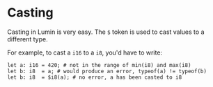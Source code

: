 # Casting
Casting in Lumin is very easy. The `$` token is used to cast values to a different type.

For example, to cast a `i16` to a `i8`, you'd have to write:
```lm
let a: i16 = 420; # not in the range of min(i8) and max(i8)
let b: i8  = a; # would produce an error, typeof(a) != typeof(b)
let b: i8  = $i8(a); # no error, a has been casted to i8
```
